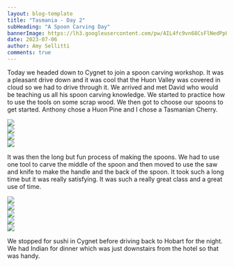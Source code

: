 ```yaml
---
layout: blog-template
title: "Tasmania - Day 2"
subHeading: "A Spoon Carving Day"
bannerImage: https://lh3.googleusercontent.com/pw/AIL4fc9vn68CsFlNedPpUsYqbPNLMqvFW9o_Sx8-uFmCDMTXS_nabatPeb7P2R08cSDvluilBFzcycKNAHmwtT1XmXtVeH-80DAxNXi1y-TTL1VTFz79HKof=w2400
date: 2023-07-06
author: Amy Sellitti
comments: true
---
```

Today we headed down to Cygnet to join a spoon carving workshop. It was a pleasant drive down and it was cool that the Huon Valley was covered in cloud so we had to drive through it. We arrived and met David who would be teaching us all his spoon carving knowledge. We started to practice how to use the tools on some scrap wood. We then got to choose our spoons to get started. Anthony chose a Huon Pine and I chose a Tasmanian Cherry. 

<div class="center-image"><img src="https://lh3.googleusercontent.com/pw/AIL4fc8Qx0o_CjEi96h_x9CEvsiR-PK7hp4cCKJJ1RfoXnt_sBnAeenaE7fdEk2RO-W6jqhPH2GvuqxndLZOX61p2E925TfWFlN9uCCOxVKuJ-7NYmLuoVdP=w2400" /></div>
<div class="center-image"><img src="https://lh3.googleusercontent.com/pw/AIL4fc_hlOMrUB38mOaW-aku1sJeCuoRaN83QC7VtOvKGyv42PdRHilNvnT852YNjE7RVgyh8XvZf5Qo_HsAD1yYJo0D1UeE5PcaHDIylK4gQo85ms0V-uok=w2400" /></div>
<div class="center-image"><img src="https://lh3.googleusercontent.com/pw/AIL4fc-K7PcPG_oTJdsal1E-1JDfO7qtWyVaARkyxSUBmxYskSSl0o7bytNJdLLFJdRKuX594Vo_43cEGIGu1cUndYGzcyETV8P4FVsAZKaZ1r3dAuKsuCKl=w2400" /></div>
<div class="center-image"><img src="https://lh3.googleusercontent.com/pw/AIL4fc91C93XOBY9MXcFYC1hREBIVqXw10ORk7LdT2ja9LTQzIpcjUpHOtoFiU51vyRXDGbwahabXTOBZsSZMWVyBKItlFmXIV8QQSVubd7kKCASUzmnFwuk=w2400" /></div>

It was then the long but fun process of making the spoons. We had to use one tool to carve the middle of the spoon and then moved to use the saw and knife to make the handle and the back of the spoon. It took such a long time but it was really satisfying. It was such a really great class and a great use of time.

<div class="center-image"><img src="https://lh3.googleusercontent.com/pw/AIL4fc9Veu6mOK5nKRAaHahi8EKR1Tim7rr6pAD0KMiCrSKbcdrZlErxDIx2opm_Lyeg1ti6hNL5eQkmYkoPGxYAE9HyYM-pY3LDjmMx8b0haat4Nby8SBj2=w2400" /></div>
<div class="center-image"><img src="https://lh3.googleusercontent.com/pw/AIL4fc9GcuG8jN2ciiwpMbkExFoReQTsoPn4V-7vDPfth5WSic11gHkbQ6B1NAzvPrKj3SbW5_NUcb6zJcyOi9MfHW-zwaTwCsADN-GXiRtko3SECie0QiFk=w2400" /></div>
<div class="center-image"><img src="https://lh3.googleusercontent.com/pw/AIL4fc9lolGC-Ngi2bsmRsGl8HlBhYVfbyHjP2dCzVBl0v1CGQZP3smw_3CtBNl90rKPZnJTJ43eikbYq0fSqexk_vthQMk6qaleWld04oH7s-RJil9qXt1b=w2400" /></div>
<div class="center-image"><img src="https://lh3.googleusercontent.com/pw/AIL4fc-x-V1F9qK3MdGYtIjnb7yWa53m0sFML_9NshVvcZugRFxRqksqF0J_indzsW-BWBrhNWimFz00kMXPOePIdjfvjktE4M67voj76qe7vkA6w4n0ss1R=w2400" /></div>
<div class="center-image"><img src="https://lh3.googleusercontent.com/pw/AIL4fc9vn68CsFlNedPpUsYqbPNLMqvFW9o_Sx8-uFmCDMTXS_nabatPeb7P2R08cSDvluilBFzcycKNAHmwtT1XmXtVeH-80DAxNXi1y-TTL1VTFz79HKof=w2400" /></div>

We stopped for sushi in Cygnet before driving back to Hobart for the night. We had Indian for dinner which was just downstairs from the hotel so that was handy. 